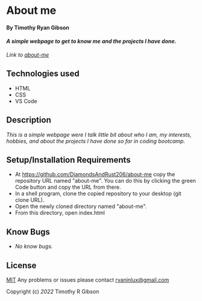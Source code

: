 # **About me**

#### By Timothy Ryan Gibson
#### _A simple webpage to get to know me and the projects I have done._

_Link to [about-me](https://diamondsandrust206.github.io/about-me/)_

## Technologies used

* HTML
* CSS
* VS Code

## Description

_This is a simple webpage were I talk little bit about who I am, my interests, hobbies, and about the projects I have done so far in coding bootcamp._

## Setup/Installation Requirements

* At https://github.com/DiamondsAndRust206/about-me copy the repository URL named "about-me". You can do this by clicking the green Code button and copy the URL from there.
* In a shell program, clone the copied repository to your desktop (git clone URL).
* Open the newly cloned directory named "about-me".
* From this directory, open index.html

## Know Bugs

* _No know bugs._

## License

[MIT](https://opensource.org/licenses/MIT)
Any problems or issues please contact ryaninlux@gmail.com

Copyright (c) _2022_ Timothy R Gibson